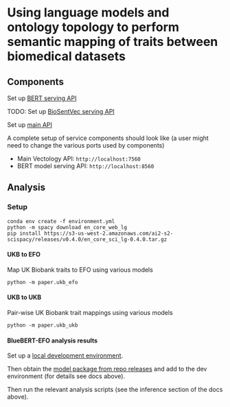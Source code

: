 # Using language models and ontology topology to perform semantic mapping of traits between biomedical datasets

## Components

Set up [BERT serving API](apis/bert_service/README.md)

TODO: Set up [BioSentVec serving API]()

Set up [main API](apis/vectology_api/README.md)

A complete setup of service components should look like
(a user might need to change the various ports used by components)

- Main Vectology API: `http://localhost:7560`
- BERT model serving API: `http://localhost:8560`

## Analysis

### Setup

```
conda env create -f environment.yml
python -m spacy download en_core_web_lg
pip install https://s3-us-west-2.amazonaws.com/ai2-s2-scispacy/releases/v0.4.0/en_core_sci_lg-0.4.0.tar.gz
```

#### UKB to EFO

Map UK Biobank traits to EFO using various models

```
python -m paper.ukb_efo
```

#### UKB to UKB

Pair-wise UK Biobank trait mappings using various models

```
python -m paper.ukb_ukb
```

#### BlueBERT-EFO analysis results

Set up a [local development environment](training/README.md).

Then obtain the [model package from repo releases](https://github.com/mrcieu/vectology/releases) 
and add to the dev environment (for details see docs above).

Then run the relevant analysis scripts (see the inference section of the docs above).
